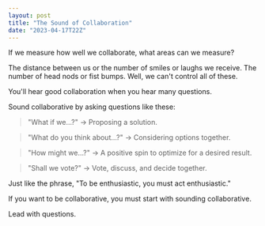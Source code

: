 ```yaml
---
layout: post
title: "The Sound of Collaboration"
date: "2023-04-17T22Z"
---
```


If we measure how well we collaborate, what areas can we measure?

The distance between us or the number of smiles or laughs we receive. The number of head nods or fist bumps. Well, we can't control all of these.

You'll hear good collaboration when you hear many questions.

Sound collaborative by asking questions like these:

> "What if we...?" -> Proposing a solution.

> "What do you think about...?" -> Considering options together.

> "How might we...?" -> A positive spin to optimize for a desired result.

> "Shall we vote?" -> Vote, discuss, and decide together.

Just like the phrase, "To be enthusiastic, you must act enthusiastic."

If you want to be collaborative, you must start with sounding collaborative.

Lead with questions.
